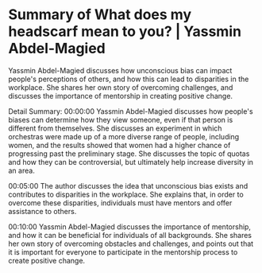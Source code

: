 # Summary of What does my headscarf mean to you? | Yassmin Abdel-Magied

Yassmin Abdel-Magied discusses how unconscious bias can impact people's perceptions of others, and how this can lead to disparities in the workplace. She shares her own story of overcoming challenges, and discusses the importance of mentorship in creating positive change.

Detail Summary: 
00:00:00
Yassmin Abdel-Magied discusses how people's biases can determine how they view someone, even if that person is different from themselves. She discusses an experiment in which orchestras were made up of a more diverse range of people, including women, and the results showed that women had a higher chance of progressing past the preliminary stage. She discusses the topic of quotas and how they can be controversial, but ultimately help increase diversity in an area.

00:05:00
The author discusses the idea that unconscious bias exists and contributes to disparities in the workplace. She explains that, in order to overcome these disparities, individuals must have mentors and offer assistance to others.

00:10:00
Yassmin Abdel-Magied discusses the importance of mentorship, and how it can be beneficial for individuals of all backgrounds. She shares her own story of overcoming obstacles and challenges, and points out that it is important for everyone to participate in the mentorship process to create positive change.


